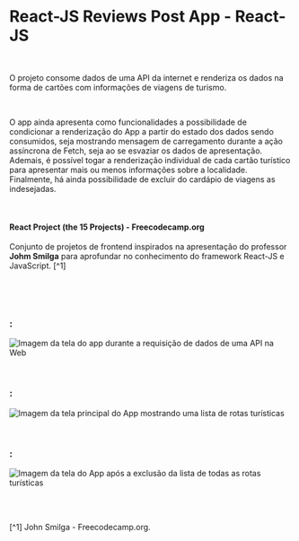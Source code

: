 # React-JS Reviews Post App - React-JS

<br />

O projeto consome dados de uma API da internet e renderiza os dados na forma de cartões com informações de viagens de turismo.

<br />

O app ainda apresenta como funcionalidades a possibilidade de condicionar a renderização do App a partir do estado dos dados sendo consumidos, seja mostrando mensagem de carregamento durante a ação assíncrona de Fetch, seja ao se esvaziar os dados de apresentação.
Ademais, é possível togar a renderização individual de cada cartão turístico para apresentar mais ou menos informações sobre a localidade.
Finalmente, há ainda possibilidade de excluir do cardápio de viagens as indesejadas.

<br />

#### React Project (the 15 Projects) - Freecodecamp.org

Conjunto de projetos de frontend inspirados na apresentação do professor **Johm Smilga** para aprofundar no conhecimento do framework React-JS e JavaScript. [^1]

<br />

[]()

<br />

### :

![Imagem da tela do app durante a requisição de dados de uma API na Web](/public/images/)

<br />

### :

![Imagem da tela principal do App mostrando uma lista de rotas turísticas](/public/images/)

<br />

### :

![Imagem da tela do App após a exclusão da lista de todas as rotas turísticas](/public/)

<br />
<br />

[^1] John Smilga - Freecodecamp.org.
